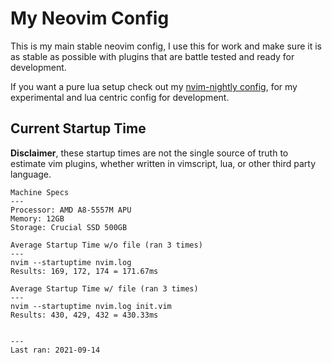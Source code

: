 # My Neovim Config

This is my main stable neovim config, I use this for work and make sure it is as stable as possible with plugins that
are battle tested and ready for development.

If you want a pure lua setup check out my [nvim-nightly config][nightly], for my experimental and lua centric config for
development.

## Current Startup Time

__Disclaimer__, these startup times are not the single source of truth to estimate vim plugins, whether written in
vimscript, lua, or other third party language.

```
Machine Specs
---
Processor: AMD A8-5557M APU
Memory: 12GB
Storage: Crucial SSD 500GB

Average Startup Time w/o file (ran 3 times)
---
nvim --startuptime nvim.log
Results: 169, 172, 174 = 171.67ms

Average Startup Time w/ file (ran 3 times)
---
nvim --startuptime nvim.log init.vim
Results: 430, 429, 432 = 430.33ms


---
Last ran: 2021-09-14
```

[nightly]: https://github.com/creativenull/dotfiles/tree/main/.config/nvim-nightly
